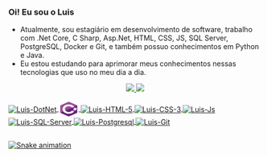 ### Oi! Eu sou o Luis

- Atualmente, sou estagiário em desenvolvimento de software, trabalho com .Net Core, C Sharp, Asp.Net, HTML, CSS, JS, SQL Server, PostgreSQL, Docker e Git, e também possuo conhecimentos em Python e Java.
- Eu estou estudando para aprimorar meus conhecimentos nessas tecnologias que uso no meu dia a dia.

<div align="center">
  <a href="https://github.com/LuisEEduardo">
  <img height="180em" src="https://github-readme-stats.vercel.app/api?username=LuisEEduardo&show_icons=true&theme=github_dark&include_all_commits=true&count_private=true"/>
  <img height="180em" src="https://github-readme-stats.vercel.app/api/top-langs/?username=LuisEEduardo&layout=compact&langs_count=7&theme=github_dark"/>
</div>
  
  
<div style="display: inline_block"><br>  
  <img align="center" alt="Luis-DotNet" height="30" width="40" src="https://cdn.jsdelivr.net/gh/devicons/devicon/icons/dotnetcore/dotnetcore-original.svg" />  
  <img align="center" alt="Luis-Csharp" height="30" width="40" src="https://raw.githubusercontent.com/devicons/devicon/master/icons/csharp/csharp-original.svg">  
  <img align="center" alt="Luis-HTML-5" height="30" width="40" src="https://cdn.jsdelivr.net/gh/devicons/devicon/icons/html5/html5-original.svg" />            
  <img align="center" alt="Luis-CSS-3" height="30" width="40" src="https://cdn.jsdelivr.net/gh/devicons/devicon/icons/css3/css3-original.svg" />            
  <img align="center" alt="Luis-Js" height="30" width="40" src="https://cdn.jsdelivr.net/gh/devicons/devicon/icons/javascript/javascript-original.svg" />  
  <img align="center" alt="Luis-SQL-Server" height="30" width="40" src="https://cdn.jsdelivr.net/gh/devicons/devicon/icons/microsoftsqlserver/microsoftsqlserver-plain-wordmark.svg" />
  <img align="center" alt="Luis-Postgresql" height="30" width="40" src="https://cdn.jsdelivr.net/gh/devicons/devicon/icons/postgresql/postgresql-original.svg" />  
  <img align="center" alt="Luis-Git" height="30" width="40" src="https://cdn.jsdelivr.net/gh/devicons/devicon/icons/git/git-original.svg" />                 
</div>

## 
  

![Snake animation](https://github.com/LuisEEduardo/LuisEEduardo/blob/output/github-contribution-grid-snake.svg)

